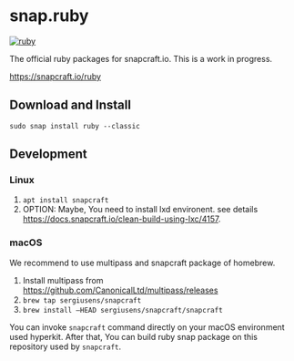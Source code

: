 # snap.ruby

[![ruby](https://snapcraft.io/ruby/badge.svg)](https://snapcraft.io/ruby)

The official ruby packages for snapcraft.io. This is a work in progress.

https://snapcraft.io/ruby

## Download and Install

```
sudo snap install ruby --classic
```

## Development

### Linux

1. `apt install snapcraft`
2. OPTION: Maybe, You need to install lxd environent. see details https://docs.snapcraft.io/clean-build-using-lxc/4157.

### macOS

We recommend to use multipass and snapcraft package of homebrew.

1. Install multipass from https://github.com/CanonicalLtd/multipass/releases
2. `brew tap sergiusens/snapcraft`
3. `brew install —HEAD sergiusens/snapcraft/snapcraft`

You can invoke `snapcraft` command directly on your macOS environment used hyperkit. After that, You can build ruby snap package on this repository used by `snapcraft`.
